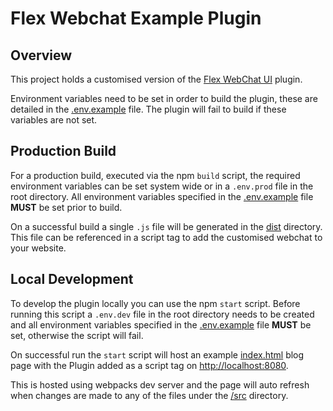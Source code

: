 # Flex Webchat Example Plugin

## Overview
This project holds a customised version of the [Flex WebChat UI](https://www.npmjs.com/package/@twilio/flex-webchat-ui) plugin.

Environment variables need to be set in order to build the plugin, these are detailed in the [.env.example](/.env.example) file. The plugin will fail to build if these variables are not set.

## Production Build
For a production build, executed via the npm `build` script, the required environment variables can be set system wide or in a `.env.prod` file in the root directory. All environment variables specified in the [.env.example](/.env.example) file **MUST** be set prior to build.

On a successful build a single `.js` file will be generated in the [dist](/dist) directory. This file can be referenced in a script tag to add the customised webchat to your website.

## Local Development
To develop the plugin locally you can use the npm `start` script. Before running this script a `.env.dev` file in the root directory needs to be created and all environment variables specified in the [.env.example](/.env.example) file **MUST** be set, otherwise the script will fail.

On successful run the `start` script will host an example [index.html](/dev-test-site/index.html) blog page with the Plugin added as a script tag on [http://localhost:8080](http://localhost:8080). 

This is hosted using webpacks dev server and the page will auto refresh when changes are made to any of the files under the [/src](/src) directory.
